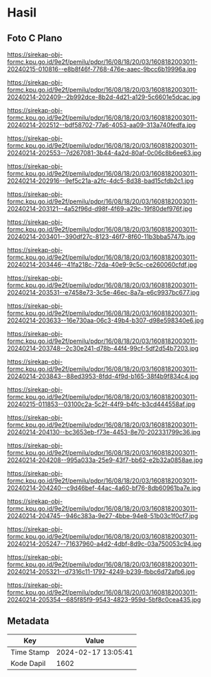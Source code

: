 # Hasil

## Foto C Plano

https://sirekap-obj-formc.kpu.go.id/9e2f/pemilu/pdpr/16/08/18/20/03/1608182003011-20240215-010816--e8b8f46f-7768-476e-aaec-9bcc6b19996a.jpg

https://sirekap-obj-formc.kpu.go.id/9e2f/pemilu/pdpr/16/08/18/20/03/1608182003011-20240214-202409--2b992dce-8b2d-4d21-a129-5c6601e5dcac.jpg

https://sirekap-obj-formc.kpu.go.id/9e2f/pemilu/pdpr/16/08/18/20/03/1608182003011-20240214-202512--bdf58702-77a6-4053-aa09-313a740fedfa.jpg

https://sirekap-obj-formc.kpu.go.id/9e2f/pemilu/pdpr/16/08/18/20/03/1608182003011-20240214-202553--7d267081-3b44-4a2d-80af-0c06c8b6ee63.jpg

https://sirekap-obj-formc.kpu.go.id/9e2f/pemilu/pdpr/16/08/18/20/03/1608182003011-20240214-202916--9ef5c21a-a2fc-4dc5-8d38-bad15cfdb2c1.jpg

https://sirekap-obj-formc.kpu.go.id/9e2f/pemilu/pdpr/16/08/18/20/03/1608182003011-20240214-203121--4a52f96d-d98f-4f69-a29c-19f80def976f.jpg

https://sirekap-obj-formc.kpu.go.id/9e2f/pemilu/pdpr/16/08/18/20/03/1608182003011-20240214-203401--390df27c-8123-46f7-8f60-11b3bba5747b.jpg

https://sirekap-obj-formc.kpu.go.id/9e2f/pemilu/pdpr/16/08/18/20/03/1608182003011-20240214-203446--41fa218c-72da-40e9-9c5c-ce260060cfdf.jpg

https://sirekap-obj-formc.kpu.go.id/9e2f/pemilu/pdpr/16/08/18/20/03/1608182003011-20240214-203531--e7458e73-3c5e-46ec-8a7a-e6c9937bc677.jpg

https://sirekap-obj-formc.kpu.go.id/9e2f/pemilu/pdpr/16/08/18/20/03/1608182003011-20240214-203633--16e730aa-06c3-49b4-b307-d98e598340e6.jpg

https://sirekap-obj-formc.kpu.go.id/9e2f/pemilu/pdpr/16/08/18/20/03/1608182003011-20240214-203748--2c30e241-d78b-44f4-99cf-5df2d54b7203.jpg

https://sirekap-obj-formc.kpu.go.id/9e2f/pemilu/pdpr/16/08/18/20/03/1608182003011-20240214-203843--88ed3953-8fdd-4f9d-b165-38f4b9f834c4.jpg

https://sirekap-obj-formc.kpu.go.id/9e2f/pemilu/pdpr/16/08/18/20/03/1608182003011-20240215-011853--03100c2a-5c2f-44f9-b4fc-b3cd444558af.jpg

https://sirekap-obj-formc.kpu.go.id/9e2f/pemilu/pdpr/16/08/18/20/03/1608182003011-20240214-204130--bc3653eb-f73e-4453-8e70-202331799c36.jpg

https://sirekap-obj-formc.kpu.go.id/9e2f/pemilu/pdpr/16/08/18/20/03/1608182003011-20240214-204208--995a033a-25e9-43f7-bb62-e2b32a0858ae.jpg

https://sirekap-obj-formc.kpu.go.id/9e2f/pemilu/pdpr/16/08/18/20/03/1608182003011-20240214-204240--c9d46bef-44ac-4a60-bf76-8db60961ba7e.jpg

https://sirekap-obj-formc.kpu.go.id/9e2f/pemilu/pdpr/16/08/18/20/03/1608182003011-20240214-204745--946c383a-9e27-4bbe-94e8-51b03c1f0cf7.jpg

https://sirekap-obj-formc.kpu.go.id/9e2f/pemilu/pdpr/16/08/18/20/03/1608182003011-20240214-205247--71637960-a4d2-4dbf-8d9c-03a750053c94.jpg

https://sirekap-obj-formc.kpu.go.id/9e2f/pemilu/pdpr/16/08/18/20/03/1608182003011-20240214-205321--d7316c11-1792-4249-b239-fbbc6d72afb6.jpg

https://sirekap-obj-formc.kpu.go.id/9e2f/pemilu/pdpr/16/08/18/20/03/1608182003011-20240214-205354--685f85f9-9543-4823-959d-5bf8c0cea435.jpg


## Metadata

| Key        | Value               |
| ---------- | ------------------- |
| Time Stamp | 2024-02-17 13:05:41 |
| Kode Dapil | 1602                |



